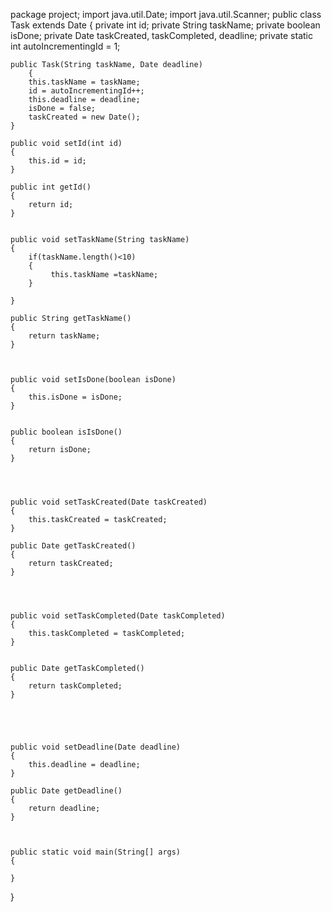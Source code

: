 package project;
import java.util.Date;
import java.util.Scanner;
public class Task extends Date
{
	private int id; 
	private String taskName;
	private boolean isDone; 
	private Date taskCreated, taskCompleted, deadline; 
	private static int autoIncrementingId = 1;

	public Task(String taskName, Date deadline)
        {
		this.taskName = taskName;
		id = autoIncrementingId++;
		this.deadline = deadline;
		isDone = false;
		taskCreated = new Date();
	}
    
    public void setId(int id)
    {
        this.id = id;
    }
    
    public int getId() 
    {
        return id;
    }
   
    
    public void setTaskName(String taskName)
    {   
        if(taskName.length()<10)
        {
             this.taskName =taskName;
        }
       
    }
    
    public String getTaskName() 
    {
        return taskName;
    }
    
    

    public void setIsDone(boolean isDone)
    {
        this.isDone = isDone;
    }
    
    
    public boolean isIsDone()
    {
        return isDone;
    }
    
    


    public void setTaskCreated(Date taskCreated) 
    {
        this.taskCreated = taskCreated;
    }
    
    public Date getTaskCreated()
    {
        return taskCreated;
    }
    
    


    public void setTaskCompleted(Date taskCompleted) 
    {
        this.taskCompleted = taskCompleted;
    }
    
    
    public Date getTaskCompleted()
    {
        return taskCompleted;
    }
    
    



    public void setDeadline(Date deadline)
    {
        this.deadline = deadline;
    }
    
    public Date getDeadline() 
    {
        return deadline;
    }
    
    
    
    public static void main(String[] args)
    {
        
    }
    
}
